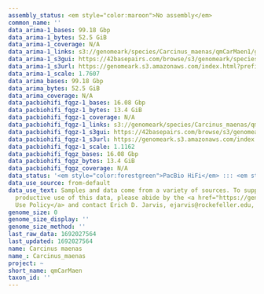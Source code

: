 ```yaml
---
assembly_status: <em style="color:maroon">No assembly</em>
common_name: ''
data_arima-1_bases: 99.18 Gbp
data_arima-1_bytes: 52.5 GiB
data_arima-1_coverage: N/A
data_arima-1_links: s3://genomeark/species/Carcinus_maenas/qmCarMaen1/genomic_data/arima/<br>
data_arima-1_s3gui: https://42basepairs.com/browse/s3/genomeark/species/Carcinus_maenas/qmCarMaen1/genomic_data/arima/
data_arima-1_s3url: https://genomeark.s3.amazonaws.com/index.html?prefix=species/Carcinus_maenas/qmCarMaen1/genomic_data/arima/
data_arima-1_scale: 1.7607
data_arima_bases: 99.18 Gbp
data_arima_bytes: 52.5 GiB
data_arima_coverage: N/A
data_pacbiohifi_fqgz-1_bases: 16.08 Gbp
data_pacbiohifi_fqgz-1_bytes: 13.4 GiB
data_pacbiohifi_fqgz-1_coverage: N/A
data_pacbiohifi_fqgz-1_links: s3://genomeark/species/Carcinus_maenas/qmCarMaen1/genomic_data/pacbio_hifi/<br>
data_pacbiohifi_fqgz-1_s3gui: https://42basepairs.com/browse/s3/genomeark/species/Carcinus_maenas/qmCarMaen1/genomic_data/pacbio_hifi/
data_pacbiohifi_fqgz-1_s3url: https://genomeark.s3.amazonaws.com/index.html?prefix=species/Carcinus_maenas/qmCarMaen1/genomic_data/pacbio_hifi/
data_pacbiohifi_fqgz-1_scale: 1.1162
data_pacbiohifi_fqgz_bases: 16.08 Gbp
data_pacbiohifi_fqgz_bytes: 13.4 GiB
data_pacbiohifi_fqgz_coverage: N/A
data_status: '<em style="color:forestgreen">PacBio HiFi</em> ::: <em style="color:forestgreen">Arima</em>'
data_use_source: from-default
data_use_text: Samples and data come from a variety of sources. To support fair and
  productive use of this data, please abide by the <a href="https://genome10k.soe.ucsc.edu/data-use-policies/">Data
  Use Policy</a> and contact Erich D. Jarvis, ejarvis@rockefeller.edu, with any questions.
genome_size: 0
genome_size_display: ''
genome_size_method: ''
last_raw_data: 1692027564
last_updated: 1692027564
name: Carcinus maenas
name_: Carcinus_maenas
project: ~
short_name: qmCarMaen
taxon_id: ''
---
```

